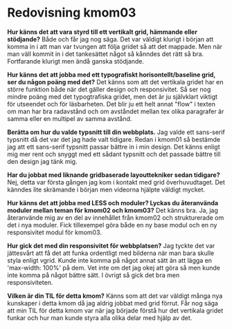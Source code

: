 ---
---
Redovisning kmom03
=========================

**Hur känns det att vara styrd till ett vertikalt grid, hämmande eller stödjande?** Både och får jag nog säga. Det var väldigt klurigt i början att komma in i att man var tvungen att följa gridet så att det mappade. Men när man väll kommit in i det tankesättet något så kånndes det rätt så bra. Fortfarande klurigt men ändå ganska stödjande.

**Hur känns det att jobba med ett typografiskt horisontellt/baseline grid, ser du någon poäng med det?** Det känns som att det vertikala gridet har en större funktion både när det gäller design och responsivitet. Så ser nog mindre poäng med det typogtrafiska gridet, men det är ju självklart viktigt för utseendet och för läsbarheten. Det blir ju ett helt annat "flow" i texten om man har bra radavstånd och om avståndet mellan tex olika paragrafer är samma eller en multipel av samma avstånd.

**Berätta om hur du valde typsnitt till din webbplats.** Jag valde ett sans-serif typsnitt då det var det jag hade valt tidigare. Redan i kmom01 så bestämde jag att ett sans-serif typsnitt passar bättre in i min design. Det känns enligt mig mer rent och snyggt med ett sådant typsnitt och det passade bättre till den design jag tänk mig.

**Har du jobbat med liknande gridbaserade layouttekniker sedan tidigare?** Nej, detta var första gången jag kom i kontakt med grid överhuvudtaget. Det känndes lite skrämande i början men videorna hjälpte väldigt mycket.

**Hur känns det att jobba med LESS och moduler? Lyckas du återanvända moduler mellan teman för kmom02 och kmom03?** Det känns bra. Ja, jag återanvände mig av en del av innehållet från kmom02 och strukturerade om det i nya moduler. Fick tillexempel göra både en ny base modul och en ny responsivitet modul för kmom03.

**Hur gick det med din responsivitet för webbplatsen?** Jag tyckte det var jättesvårt att få det att funka ordentligt med bilderna när man bara skulle styla enligt vgrid. Kunde inte komma på något annat sätt än att lägga en 'max-width: 100%' på dem. Vet inte om det jag okej att göra så men kunde inte komma på något bättre sätt. I övrigt så gick det bra men responsiviteten.

**Vilken är din TIL för detta kmom?** Känns som att det var väldigt många nya kunskaper i detta kmom då jag aldrig jobbat med grid förrut. Får nog säga att min TIL för detta kmom var när jag började förstå hur det vertikala gridet funkar och hur man kunde styra alla olika delar med hjälp av det. 
